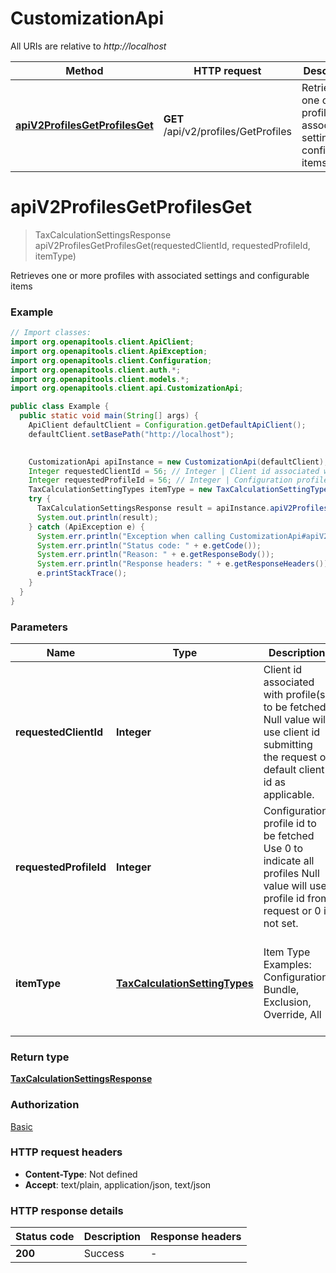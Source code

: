# CustomizationApi

All URIs are relative to *http://localhost*

Method | HTTP request | Description
------------- | ------------- | -------------
[**apiV2ProfilesGetProfilesGet**](CustomizationApi.md#apiV2ProfilesGetProfilesGet) | **GET** /api/v2/profiles/GetProfiles | Retrieves one or more profiles with associated settings and configurable items


<a name="apiV2ProfilesGetProfilesGet"></a>
# **apiV2ProfilesGetProfilesGet**
> TaxCalculationSettingsResponse apiV2ProfilesGetProfilesGet(requestedClientId, requestedProfileId, itemType)

Retrieves one or more profiles with associated settings and configurable items

### Example
```java
// Import classes:
import org.openapitools.client.ApiClient;
import org.openapitools.client.ApiException;
import org.openapitools.client.Configuration;
import org.openapitools.client.auth.*;
import org.openapitools.client.models.*;
import org.openapitools.client.api.CustomizationApi;

public class Example {
  public static void main(String[] args) {
    ApiClient defaultClient = Configuration.getDefaultApiClient();
    defaultClient.setBasePath("http://localhost");
    

    CustomizationApi apiInstance = new CustomizationApi(defaultClient);
    Integer requestedClientId = 56; // Integer | Client id associated with profile(s) to be fetched  Null value will use client id submitting the request or default client id as applicable.
    Integer requestedProfileId = 56; // Integer | Configuration profile id to be fetched  Use 0 to indicate all profiles  Null value will use profile id from request or 0 if not set.
    TaxCalculationSettingTypes itemType = new TaxCalculationSettingTypes(); // TaxCalculationSettingTypes | Item Type  Examples:    Configuration, Bundle, Exclusion, Override, All
    try {
      TaxCalculationSettingsResponse result = apiInstance.apiV2ProfilesGetProfilesGet(requestedClientId, requestedProfileId, itemType);
      System.out.println(result);
    } catch (ApiException e) {
      System.err.println("Exception when calling CustomizationApi#apiV2ProfilesGetProfilesGet");
      System.err.println("Status code: " + e.getCode());
      System.err.println("Reason: " + e.getResponseBody());
      System.err.println("Response headers: " + e.getResponseHeaders());
      e.printStackTrace();
    }
  }
}
```

### Parameters

Name | Type | Description  | Notes
------------- | ------------- | ------------- | -------------
 **requestedClientId** | **Integer**| Client id associated with profile(s) to be fetched  Null value will use client id submitting the request or default client id as applicable. | [optional]
 **requestedProfileId** | **Integer**| Configuration profile id to be fetched  Use 0 to indicate all profiles  Null value will use profile id from request or 0 if not set. | [optional]
 **itemType** | [**TaxCalculationSettingTypes**](.md)| Item Type  Examples:    Configuration, Bundle, Exclusion, Override, All | [optional] [enum: All, Configuration, Bundle, Exclusion, Override, Nexus, Exemption]

### Return type

[**TaxCalculationSettingsResponse**](TaxCalculationSettingsResponse.md)

### Authorization

[Basic](../README.md#Basic)

### HTTP request headers

 - **Content-Type**: Not defined
 - **Accept**: text/plain, application/json, text/json

### HTTP response details
| Status code | Description | Response headers |
|-------------|-------------|------------------|
**200** | Success |  -  |

